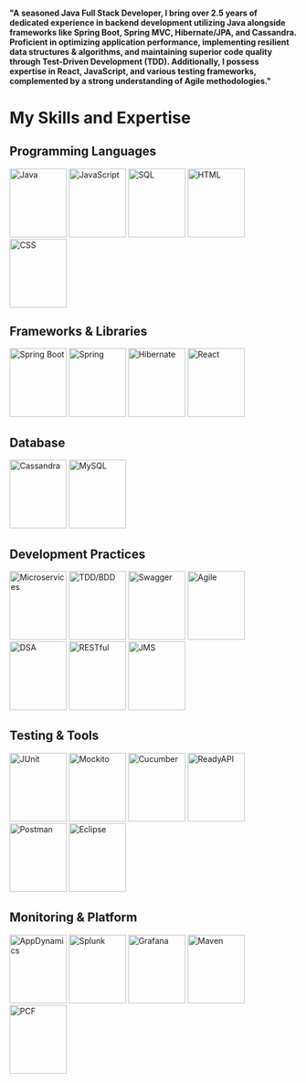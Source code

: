 <h4>
  "A seasoned Java Full Stack Developer, I bring over 2.5 years of dedicated experience in backend development utilizing Java alongside frameworks like Spring Boot, Spring MVC, Hibernate/JPA, and Cassandra. Proficient in optimizing application performance, implementing resilient data structures & algorithms, and maintaining superior code quality through Test-Driven Development (TDD). Additionally, I possess expertise in React, JavaScript, and various testing frameworks, complemented by a strong understanding of Agile methodologies."
</h4>

# My Skills and Expertise

## Programming Languages
<div>
  <img src="https://upload.wikimedia.org/wikipedia/en/3/30/Java_programming_language_logo.svg" alt="Java" width="100" height="120">
  <img src="https://upload.wikimedia.org/wikipedia/commons/6/6a/JavaScript-logo.png" alt="JavaScript" width="100" height="120">
  <img src="https://upload.wikimedia.org/wikipedia/commons/8/87/Sql_data_base_with_logo.png" alt="SQL" width="100" height="120">
  <img src="https://upload.wikimedia.org/wikipedia/commons/6/61/HTML5_logo_and_wordmark.svg" alt="HTML" width="100" height="120">
  <img src="https://upload.wikimedia.org/wikipedia/commons/d/d5/CSS3_logo_and_wordmark.svg" alt="CSS" width="100" height="120">
</div>


## Frameworks & Libraries
<div>
  <img src="https://spring.io/images/icons/spring-boot.svg" alt="Spring Boot" width="100" height="120">
  <img src="https://www.google.com/imgres?q=spring%20and%20spring%20boot%20icon%20link&imgurl=https%3A%2F%2Fupload.wikimedia.org%2Fwikipedia%2Fcommons%2Fthumb%2F4%2F44%2FSpring_Framework_Logo_2018.svg%2F1200px-Spring_Framework_Logo_2018.svg.png&imgrefurl=https%3A%2F%2Fcommons.wikimedia.org%2Fwiki%2FFile%3ASpring_Framework_Logo_2018.svg&docid=dHCcPFKjzPd3GM&tbnid=U4gBYE3vneGD5M&vet=12ahUKEwjI5IPl1tOGAxXLi2MGHadvDswQM3oECF4QAA..i&w=1200&h=309&hcb=2&ved=2ahUKEwjI5IPl1tOGAxXLi2MGHadvDswQM3oECF4QAA" alt="Spring" width="100" height="120">
  <img src="https://hibernate.org/images/hibernate-logo.svg" alt="Hibernate" width="100" height="120">
  <img src="https://upload.wikimedia.org/wikipedia/commons/a/a7/React-icon.svg" alt="React" width="100" height="120">
</div>


## Database
<div>
  <img src="https://upload.wikimedia.org/wikipedia/commons/5/5e/Cassandra_logo.svg" alt="Cassandra" width="100" height="120">
  <img src="https://upload.wikimedia.org/wikipedia/commons/0/0a/MySQL_textlogo.svg" alt="MySQL" width="100" height="120">
</div>

## Development Practices
  <div>
    <img src="https://example.com/microservices-image.png" alt="Microservices"  width="100" height="120">
    <img src="https://example.com/tdd-bdd-image.png" alt="TDD/BDD"  width="100" height="120">
    <img src="https://example.com/swagger-image.png" alt="Swagger"  width="100" height="120">
    <img src="https://example.com/agile-image.png" alt="Agile"  width="100" height="120">
    <img src="https://example.com/dsa-image.png" alt="DSA"  width="100" height="120">
    <img src="https://example.com/restful-image.png" alt="RESTful"  width="100" height="120">
    <img src="https://example.com/jms-image.png" alt="JMS"  width="100" height="120">
  </div>

## Testing & Tools
<div>
  <img src="https://upload.wikimedia.org/wikipedia/commons/5/5c/JUnit_5_Banner.png" alt="JUnit" width="100" height="120">
  <img src="https://site.mockito.org/img/logo.png" alt="Mockito" width="100" height="120">
  <img src="https://cucumber.io/images/cucumber-logo.svg" alt="Cucumber" width="100" height="120">
  <img src="https://smartbear.com/SmartBear/media/images/products/ReadyAPI.png" alt="ReadyAPI" width="100" height="120">
  <img src="https://www.vectorlogo.zone/logos/getpostman/getpostman-icon.svg" alt="Postman" width="100" height="120">
  <img src="https://upload.wikimedia.org/wikipedia/commons/d/d0/Eclipse-Luna-Logo.svg" alt="Eclipse" width="100" height="120">
</div>

## Monitoring & Platform
<div>
  <img src="https://pbs.twimg.com/profile_images/1039885334366468096/0oV-LF_4_400x400.jpg" alt="AppDynamics" width="100" height="120">
  <img src="https://upload.wikimedia.org/wikipedia/en/8/8c/Splunk_logo.svg" alt="Splunk" width="100" height="120">
  <img src="https://upload.wikimedia.org/wikipedia/commons/4/48/Grafana_logo.svg" alt="Grafana" width="100" height="120">
  <img src="https://upload.wikimedia.org/wikipedia/commons/5/52/Apache_Maven_logo.svg" alt="Maven" width="100" height="120">
  <img src="https://upload.wikimedia.org/wikipedia/commons/5/53/Pivotal_Cloud_Foundry.svg" alt="PCF" width="100" height="120">
  </div>

